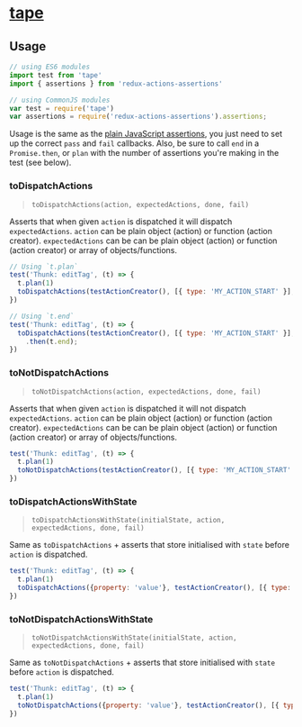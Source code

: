 # [tape](https://github.com/substack/tape)

## Usage

```js
// using ES6 modules
import test from 'tape'
import { assertions } from 'redux-actions-assertions'

// using CommonJS modules
var test = require('tape')
var assertions = require('redux-actions-assertions').assertions;
```

Usage is the same as the [plain JavaScript assertions](https://redux-things.github.io/redux-actions-assertions/javascript.html), you just need to set up the correct `pass` and `fail` callbacks. Also, be sure to call `end` in a `Promise.then`, or `plan` with the number of assertions you're making in the test (see below).

### toDispatchActions
> `toDispatchActions(action, expectedActions, done, fail)`

Asserts that when given `action` is dispatched it will dispatch `expectedActions`. `action` can be plain object (action) or function (action creator). `expectedActions` can be can be plain object (action) or function (action creator) or array of objects/functions.

```js
// Using `t.plan`
test('Thunk: editTag', (t) => {
  t.plan(1)
  toDispatchActions(testActionCreator(), [{ type: 'MY_ACTION_START' }], t.pass, t.fail);
})

// Using `t.end`
test('Thunk: editTag', (t) => {
  toDispatchActions(testActionCreator(), [{ type: 'MY_ACTION_START' }], t.pass, t.fail)
    .then(t.end);
})
```

### toNotDispatchActions
> `toNotDispatchActions(action, expectedActions, done, fail)`

Asserts that when given `action` is dispatched it will not dispatch `expectedActions`. `action` can be plain object (action) or function (action creator). `expectedActions` can be can be plain object (action) or function (action creator) or array of objects/functions.

```js
test('Thunk: editTag', (t) => {
  t.plan(1)
  toNotDispatchActions(testActionCreator(), [{ type: 'MY_ACTION_START' }], t.pass, t.fail);
})
```

### toDispatchActionsWithState

> `toDispatchActionsWithState(initialState, action, expectedActions, done, fail)`

Same as `toDispatchActions` + asserts that store initialised with `state` before `action` is dispatched.

```js
test('Thunk: editTag', (t) => {
  t.plan(1)
  toDispatchActions({property: 'value'}, testActionCreator(), [{ type: 'MY_ACTION_START' }], t.pass, t.fail);
})
```

### toNotDispatchActionsWithState

> `toNotDispatchActionsWithState(initialState, action, expectedActions, done, fail)`

Same as `toNotDispatchActions` + asserts that store initialised with `state` before `action` is dispatched.

```js
test('Thunk: editTag', (t) => {
  t.plan(1)
  toNotDispatchActions({property: 'value'}, testActionCreator(), [{ type: 'MY_ACTION_START' }], t.pass, t.fail);
})
```
